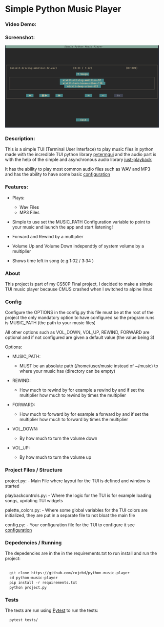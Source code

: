 # Simple Python Music Player

### Video Demo: <URL Here>

### Screenshot:
![Alt text](./screenshot.png?raw=true "Screenshot of project")

### Description:
This is a simple TUI (Terminal User Interface) to play music files in python
made with the incredible TUI python library [pytermgui](https://github.com/bczsalba/pytermgui) and the audio
part is with the help of the simple and asynchronous audio library [just-playback](https://github.com/cheofusi/just_playback)

It has the ability to play most common audio files such as WAV and MP3
and has the ability to have some basic [configuration](#config)


### Features:
  - Plays:
    - Wav Files
    - MP3 Files

  - Simple to use set the MUSIC_PATH Configuration variable to point to your music and 
    launch the app and start listening!

  - Forward and Rewind by a multiplier
  - Volume Up and Volume Down independtly of system volume by a multiplier
  - Shows time left in song (e.g 1:02 / 3:34 )


### About
This project is part of my CS50P Final project, I decided to make a simple TUI music
player because CMUS crashed when I switched to alpine linux


### Config

Configure the OPTIONS in the config.py this file must be at the root of the project
the only mandatory option to have configured so the program runs is MUSIC_PATH (the path to your music files)

All other options such as VOL_DOWN, VOL_UP, REWIND, FORWARD are optional and if not configured
are given a default value (the value being 3)

Options:

  - MUSIC_PATH:
    - MUST be an absolute path (/home/user/music instead of ~/music) to where your music has (directory can be empty)
    
  - REWIND:
    - How much to rewind by for example a rewind by and if set the multiplier how much to rewind by times the multiplier
  
  - FORWARD:
    - How much to forward by for example a forward by and if set the multiplier how much to forward by times the multiplier

  - VOL_DOWN:
    - By how much to turn the volume down

  - VOL_UP:
    - By how much to turn the volume up


### Project Files / Structure

  project.py:
    - Main File where layout for the TUI is defined and window is started

  playbackcontrols.py:
    - Where the logic for the TUI is for example loading songs, updating TUI widgets

  palette_colors.py:
    - Where some global variables for the TUI colors are initialized, they are put in a separate file to not bloat the main file

  config.py:
    - Your configuration file for the TUI to configure it see [configuration](#config)

### Depedencies / Running
The depedencies are in the in the requirements.txt
to run install and run the project:

  ```shell

    git clone https://github.com/rojebd/python-music-player
    cd python-music-player
    pip install -r requirements.txt
    python project.py
  
  ```


### Tests

The tests are run using [Pytest](https://docs.pytest.org/en/8.0.x/)
to run the tests:

  ```shell
    pytest tests/
  ```

